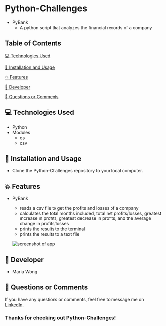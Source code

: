 # Python-Challenges

* PyBank
    * A python script that analyzes the financial records of a company

## Table of Contents

[:computer:  Technologies Used](#technologies-used)

[:dvd:  Installation and Usage](#installation)

[:boom:  Features](#features)

[:bust_in_silhouette:  Developer](#developer)

[:email:  Questions or Comments](#questions-or-comments)


## <a name="technologies-used"></a> :computer: Technologies Used

* Python
* Modules
    * os
    * csv

## <a name="installation"></a> :dvd: Installation and Usage

* Clone the Python-Challenges repository to your local computer.


## <a name="features"></a> :boom: Features

* PyBank
    * reads a csv file to get the profits and losses of a company
    * calculates the total months included, total net profits/losses, greatest increase in profits, greatest decrease in profits, and the average change in profits/losses
    * prints the results to the terminal
    * prints the results to a text file

    ![screenshot of app](/Py-Bank/screenshots/pybank-summary.png)


## <a name="developer"></a> :bust_in_silhouette: Developer

* Maria Wong


## <a name="questions-or-comments"></a> :email: Questions or Comments

If you have any questions or comments, feel free to message me on [LinkedIn](https://www.linkedin.com/in/maria-wong/).

 ### Thanks for checking out Python-Challenges!
